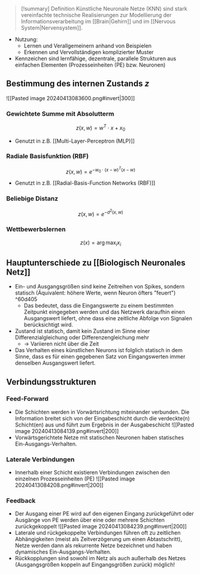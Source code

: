 > [!summary] Definition
> Künstliche Neuronale Netze (KNN) sind stark vereinfachte technische Realisierungen zur Modellierung der Informationsverarbeitung im [[Brain|Gehirn]] und im [[Nervous System|Nervensystem]]. 

- Nutzung: 
	- Lernen und Verallgemeinern anhand von Beispielen 
	- Erkennen und Vervollständigen komplizierter Muster
- Kennzeichen sind lernfähige, dezentrale, parallele Strukturen aus einfachen Elementen (Prozesseinheiten (PE) bzw. Neuronen)

## Bestimmung des internen Zustands $z$
![[Pasted image 20240413083600.png#invert|300]]
### Gewichtete Summe mit Absolutterm
$$z(x,w)=w^{T}\cdot x+x_{0}$$
- Genutzt in z.B. [[Multi-Layer-Perceptron (MLP)]]
### Radiale Basisfunktion (RBF)
$$z(x,w)=e^{-w_{0}\cdot (x-w)^{T}(x-w)}$$
- Genutzt in z.B. [[Radial-Basis-Function Networks (RBF)]]
### Beliebige Distanz
$$z(x,w)=e^{-d^{2}(x,w)}$$
### Wettbewerbslernen
$$z(x)=\arg\max_{i}x_{i}$$

## Hauptunterschiede zu [[Biologisch Neuronales Netz]]
- Ein- und Ausgangsgrößen sind keine Zeitreihen von Spikes, sondern statisch (Äquivalent: höhere Werte, wenn Neuron öfters "feuert")  ^60d405
	- Das bedeutet, dass die Eingangswerte zu einem bestimmten Zeitpunkt eingegeben werden und das Netzwerk daraufhin einen Ausgangswert liefert, ohne dass eine zeitliche Abfolge von Signalen berücksichtigt wird.
- Zustand ist statisch, damit kein Zustand im Sinne einer Differenzialgleichung oder Differenzengleichung mehr 
	- -> Variieren nicht über die Zeit
- Das Verhalten eines künstlichen Neurons ist folglich statisch in dem Sinne, dass es für einen gegebenen Satz von Eingangswerten immer denselben Ausgangswert liefert.

## Verbindungsstrukturen
### Feed-Forward
- Die Schichten werden in Vorwärtsrichtung miteinander verbunden. Die Information breitet sich von der Eingabeschicht durch die verdeckte(n) Schicht(en) aus und führt zum Ergebnis in der Ausgabeschicht
![[Pasted image 20240413084139.png#invert|200]]
- Vorwärtsgerichtete Netze mit statischen Neuronen haben statisches Ein-Ausgangs-Verhalten.
### Laterale Verbindungen
- Innerhalb einer Schicht existieren Verbindungen zwischen den einzelnen Prozesseinheiten (PE)
![[Pasted image 20240413084208.png#invert|200]]
### Feedback
- Der Ausgang einer PE wird auf den eigenen Eingang zurückgeführt oder Ausgänge von PE werden über eine oder mehrere Schichten zurückgekoppelt
![[Pasted image 20240413084239.png#invert|200]]
- Laterale und rückgekoppelte Verbindungen führen oft zu zeitlichen Abhängigkeiten (meist als Zeitverzögerung um einen Abtastschritt), Netze werden dann als rekurrente Netze bezeichnet und haben dynamisches Ein-Ausgangs-Verhalten. 
- Rückkopplungen sind sowohl im Netz als auch außerhalb des Netzes (Ausgangsgrößen koppeln auf Eingangsgrößen zurück) möglich!
